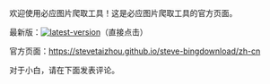 欢迎使用必应图片爬取工具！这是必应图片爬取工具的官方页面。

最新版：[![latest-version](https://img.shields.io/github/v/tag/SteveTaizhou/steve-bingdownload?include_prereleases&label=latest-version)](https://github.com/SteveTaizhou/steve-bingdownload/releases/tag/v0.0.1-beta)（直接点击）

官方页面：<https://stevetaizhou.github.io/steve-bingdownload/zh-cn>

对于小白，请在下面发表评论。

